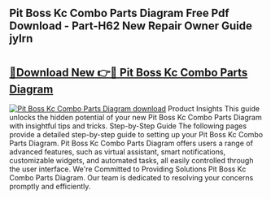 ## Pit Boss Kc Combo Parts Diagram Free Pdf Download - Part-H62 New Repair Owner Guide jyIrn

# <h2><a href="http://dfs0x4.blite.top/?on=Pit+Boss+Kc+Combo+Parts+Diagram">🔗Download New 👉🔴 Pit Boss Kc Combo Parts Diagram</a></h2>

[![Pit Boss Kc Combo Parts Diagram download](https://i.imgur.com/lujVjoI.png)](http://dfs0x4.blite.top/?on=Pit+Boss+Kc+Combo+Parts+Diagram)
Product Insights This guide unlocks the hidden potential of your new Pit Boss Kc Combo Parts Diagram with insightful tips and tricks. Step-by-Step Guide The following pages provide a detailed step-by-step guide to setting up your Pit Boss Kc Combo Parts Diagram. Pit Boss Kc Combo Parts Diagram offers users a range of advanced features, such as virtual assistant, smart notifications, customizable widgets, and automated tasks, all easily controlled through the user interface. We're Committed to Providing Solutions Pit Boss Kc Combo Parts Diagram. Our team is dedicated to resolving your concerns promptly and efficiently.
